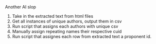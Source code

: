 Another AI slop

1. Take in the extracted text from html files
2. Get all instances of unique authors, output them in csv
3. Run script that assigns each authors with unique csv
4. Manually assign repeating names their respective cuid
5. Run script that assignes each row from extracted text a proponent id.
